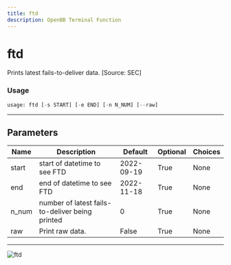 ```yaml
---
title: ftd
description: OpenBB Terminal Function
---
```


# ftd

Prints latest fails-to-deliver data. [Source: SEC]
### Usage 
```python
usage: ftd [-s START] [-e END] [-n N_NUM] [--raw]
```
---
## Parameters
| Name | Description | Default | Optional | Choices |
| ---- | ----------- | ------- | -------- | ------- |
| start | start of datetime to see FTD | 2022-09-19 | True | None |
| end | end of datetime to see FTD | 2022-11-18 | True | None |
| n_num | number of latest fails-to-deliver being printed | 0 | True | None |
| raw | Print raw data. | False | True | None |
---
![ftd](https://user-images.githubusercontent.com/46355364/154075166-a5a84604-e8ec-46d5-a990-8ca3d928c662.png)

